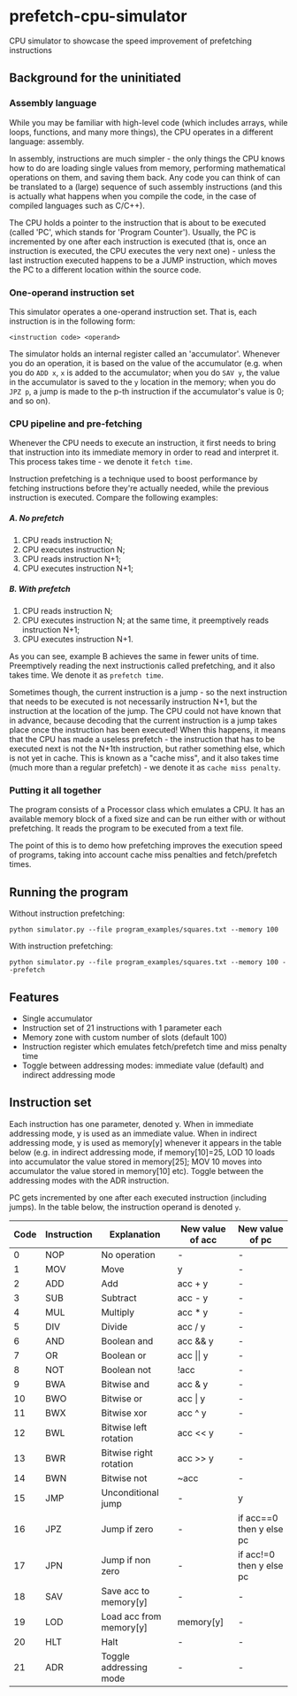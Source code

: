 # prefetch-cpu-simulator
CPU simulator to showcase the speed improvement of prefetching instructions

## Background for the uninitiated

### Assembly language
While you may be familiar with high-level code (which includes arrays, while loops, functions, and many more things), the CPU operates in a different language: assembly. 

In assembly, instructions are much simpler - the only things the CPU knows how to do are loading single values from memory, performing mathematical operations on them, and saving them back. Any code you can think of can be translated to a (large) sequence of such assembly instructions (and this is actually what happens when you compile the code, in the case of compiled languages such as C/C++).

The CPU holds a pointer to the instruction that is about to be executed (called 'PC', which stands for 'Program Counter'). Usually, the PC is incremented by one after each instruction is executed (that is, once an instruction is executed, the CPU executes the very next one) - unless the last instruction executed happens to be a JUMP instruction, which moves the PC to a different location within the source code.

### One-operand instruction set
This simulator operates a one-operand instruction set. That is, each instruction is in the following form:
```
<instruction code> <operand>
```
The simulator holds an internal register called an 'accumulator'. Whenever you do an operation, it is based on the value of the accumulator (e.g. when you do `ADD x`, `x` is added to the accumulator; when you do `SAV y`, the value in the accumulator is saved to the `y` location in the memory; when you do `JPZ p`, a jump is made to the p-th instruction if the accumulator's value is 0; and so on).

### CPU pipeline and pre-fetching
Whenever the CPU needs to execute an instruction, it first needs to bring that instruction into its immediate memory in order to read and interpret it. This process takes time - we denote it `fetch time`. 

Instruction prefetching is a technique used to boost performance by fetching instructions before they're actually needed, while the previous instruction is executed. Compare the following examples:
##### A. No prefetch
1. CPU reads instruction N;
2. CPU executes instruction N;
3. CPU reads instruction N+1;
4. CPU executes instruction N+1;
##### B. With prefetch
1. CPU reads instruction N;
2. CPU executes instruction N; at the same time, it preemptively reads instruction N+1;
3. CPU executes instruction N+1.

As you can see, example B achieves the same in fewer units of time. Preemptively reading the next instructionis called prefetching, and it also takes time. We denote it as `prefetch time`.

Sometimes though, the current instruction is a jump - so the next instruction that needs to be executed is not necessarily instruction N+1, but the instruction at the location of the jump. The CPU could not have known that in advance, because decoding that the current instruction is a jump takes place once the instruction has been executed! When this happens, it means that the CPU has made a useless prefetch - the instruction that has to be executed next is not the N+1th instruction, but rather something else, which is not yet in cache. This is known as a "cache miss", and it also takes time (much more than a regular prefetch) - we denote it as `cache miss penalty`.

### Putting it all together
The program consists of a Processor class which emulates a CPU. It has an available memory block of a fixed size and can be run either with or without prefetching. It reads the program to be executed from a text file.

The point of this is to demo how prefetching improves the execution speed of programs, taking into account cache miss penalties and fetch/prefetch times.

## Running the program
Without instruction prefetching:

```
python simulator.py --file program_examples/squares.txt --memory 100
```

With instruction prefetching:

```
python simulator.py --file program_examples/squares.txt --memory 100 --prefetch
```

## Features
- Single accumulator
- Instruction set of 21 instructions with 1 parameter each
- Memory zone with custom number of slots (default 100)
- Instruction register which emulates fetch/prefetch time and miss penalty time
- Toggle between addressing modes: immediate value (default) and indirect addressing mode

## Instruction set
Each instruction has one parameter, denoted y. When in immediate addressing mode, y is used as an immediate value. When in indirect addressing mode, y is used as memory[y] whenever it appears in the table below (e.g. in indirect addressing mode, if memory[10]=25, LOD 10 loads into accumulator the value stored in memory[25]; MOV 10 moves into accumulator the value stored in memory[10] etc). Toggle between the addressing modes with the ADR instruction.

PC gets incremented by one after each executed instruction (including jumps).
In the table below, the instruction operand is denoted `y`.

| Code | Instruction | Explanation | New value of acc | New value of pc |
|---|---|---|---|---|
| 0 | NOP | No operation | - | - |
| 1 | MOV | Move | y | - |
| 2 | ADD | Add | acc + y | - |
| 3 | SUB | Subtract | acc - y | - |
| 4 | MUL | Multiply | acc \* y | - |
| 5 | DIV | Divide | acc / y | - |
| 6 | AND | Boolean and | acc && y | - |
| 7 | OR | Boolean or | acc \|\| y | - |
| 8 | NOT | Boolean not | !acc | - |
| 9 | BWA | Bitwise and | acc & y | - |
| 10 | BWO | Bitwise or | acc \| y | - |
| 11 | BWX | Bitwise xor | acc ^ y | - |
| 12 | BWL | Bitwise left rotation | acc << y | - |
| 13 | BWR | Bitwise right rotation | acc >> y | - |
| 14 | BWN | Bitwise not | ~acc | - |
| 15 | JMP | Unconditional jump | - | y |
| 16 | JPZ | Jump if zero | - | if acc==0 then y else pc |
| 17 | JPN | Jump if non zero | - | if acc!=0 then y else pc |
| 18 | SAV | Save acc to memory[y] | - | - |
| 19 | LOD | Load acc from memory[y] | memory[y] | - |
| 20 | HLT | Halt | - | - |
| 21 | ADR | Toggle addressing mode | - | - |